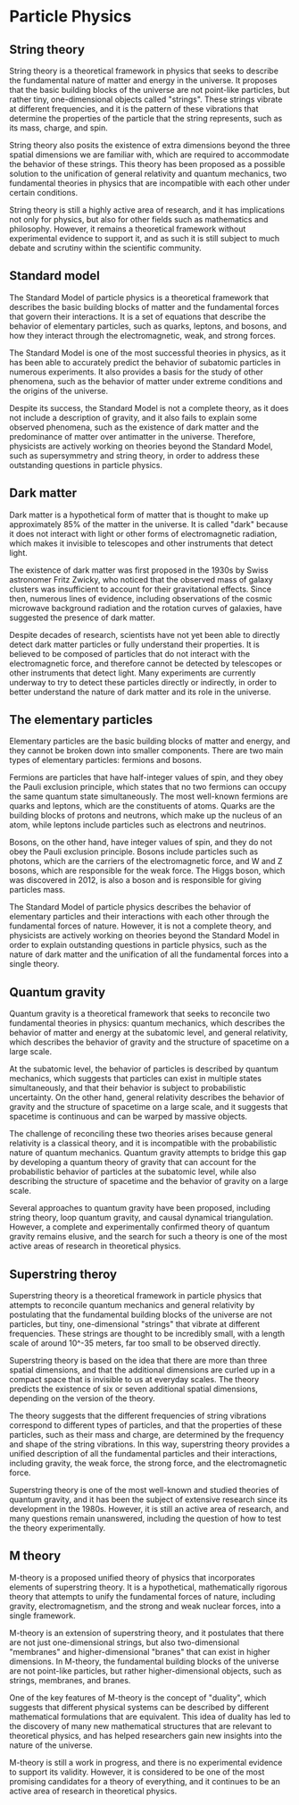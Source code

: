 # Particle Physics

## String theory
String theory is a theoretical framework in physics that seeks to describe the fundamental nature of matter and energy in the universe. It proposes that the basic building blocks of the universe are not point-like particles, but rather tiny, one-dimensional objects called "strings". These strings vibrate at different frequencies, and it is the pattern of these vibrations that determine the properties of the particle that the string represents, such as its mass, charge, and spin.

String theory also posits the existence of extra dimensions beyond the three spatial dimensions we are familiar with, which are required to accommodate the behavior of these strings. This theory has been proposed as a possible solution to the unification of general relativity and quantum mechanics, two fundamental theories in physics that are incompatible with each other under certain conditions.

String theory is still a highly active area of research, and it has implications not only for physics, but also for other fields such as mathematics and philosophy. However, it remains a theoretical framework without experimental evidence to support it, and as such it is still subject to much debate and scrutiny within the scientific community.




## Standard model
The Standard Model of particle physics is a theoretical framework that describes the basic building blocks of matter and the fundamental forces that govern their interactions. It is a set of equations that describe the behavior of elementary particles, such as quarks, leptons, and bosons, and how they interact through the electromagnetic, weak, and strong forces.

The Standard Model is one of the most successful theories in physics, as it has been able to accurately predict the behavior of subatomic particles in numerous experiments. It also provides a basis for the study of other phenomena, such as the behavior of matter under extreme conditions and the origins of the universe.

Despite its success, the Standard Model is not a complete theory, as it does not include a description of gravity, and it also fails to explain some observed phenomena, such as the existence of dark matter and the predominance of matter over antimatter in the universe. Therefore, physicists are actively working on theories beyond the Standard Model, such as supersymmetry and string theory, in order to address these outstanding questions in particle physics.


## Dark matter
Dark matter is a hypothetical form of matter that is thought to make up approximately 85% of the matter in the universe. It is called "dark" because it does not interact with light or other forms of electromagnetic radiation, which makes it invisible to telescopes and other instruments that detect light.

The existence of dark matter was first proposed in the 1930s by Swiss astronomer Fritz Zwicky, who noticed that the observed mass of galaxy clusters was insufficient to account for their gravitational effects. Since then, numerous lines of evidence, including observations of the cosmic microwave background radiation and the rotation curves of galaxies, have suggested the presence of dark matter.

Despite decades of research, scientists have not yet been able to directly detect dark matter particles or fully understand their properties. It is believed to be composed of particles that do not interact with the electromagnetic force, and therefore cannot be detected by telescopes or other instruments that detect light. Many experiments are currently underway to try to detect these particles directly or indirectly, in order to better understand the nature of dark matter and its role in the universe.




## The elementary particles
Elementary particles are the basic building blocks of matter and energy, and they cannot be broken down into smaller components. There are two main types of elementary particles: fermions and bosons.

Fermions are particles that have half-integer values of spin, and they obey the Pauli exclusion principle, which states that no two fermions can occupy the same quantum state simultaneously. The most well-known fermions are quarks and leptons, which are the constituents of atoms. Quarks are the building blocks of protons and neutrons, which make up the nucleus of an atom, while leptons include particles such as electrons and neutrinos.

Bosons, on the other hand, have integer values of spin, and they do not obey the Pauli exclusion principle. Bosons include particles such as photons, which are the carriers of the electromagnetic force, and W and Z bosons, which are responsible for the weak force. The Higgs boson, which was discovered in 2012, is also a boson and is responsible for giving particles mass.

The Standard Model of particle physics describes the behavior of elementary particles and their interactions with each other through the fundamental forces of nature. However, it is not a complete theory, and physicists are actively working on theories beyond the Standard Model in order to explain outstanding questions in particle physics, such as the nature of dark matter and the unification of all the fundamental forces into a single theory.

## Quantum gravity
Quantum gravity is a theoretical framework that seeks to reconcile two fundamental theories in physics: quantum mechanics, which describes the behavior of matter and energy at the subatomic level, and general relativity, which describes the behavior of gravity and the structure of spacetime on a large scale.

At the subatomic level, the behavior of particles is described by quantum mechanics, which suggests that particles can exist in multiple states simultaneously, and that their behavior is subject to probabilistic uncertainty. On the other hand, general relativity describes the behavior of gravity and the structure of spacetime on a large scale, and it suggests that spacetime is continuous and can be warped by massive objects.

The challenge of reconciling these two theories arises because general relativity is a classical theory, and it is incompatible with the probabilistic nature of quantum mechanics. Quantum gravity attempts to bridge this gap by developing a quantum theory of gravity that can account for the probabilistic behavior of particles at the subatomic level, while also describing the structure of spacetime and the behavior of gravity on a large scale.

Several approaches to quantum gravity have been proposed, including string theory, loop quantum gravity, and causal dynamical triangulation. However, a complete and experimentally confirmed theory of quantum gravity remains elusive, and the search for such a theory is one of the most active areas of research in theoretical physics.



## Superstring theroy
Superstring theory is a theoretical framework in particle physics that attempts to reconcile quantum mechanics and general relativity by postulating that the fundamental building blocks of the universe are not particles, but tiny, one-dimensional "strings" that vibrate at different frequencies. These strings are thought to be incredibly small, with a length scale of around 10^-35 meters, far too small to be observed directly.

Superstring theory is based on the idea that there are more than three spatial dimensions, and that the additional dimensions are curled up in a compact space that is invisible to us at everyday scales. The theory predicts the existence of six or seven additional spatial dimensions, depending on the version of the theory.

The theory suggests that the different frequencies of string vibrations correspond to different types of particles, and that the properties of these particles, such as their mass and charge, are determined by the frequency and shape of the string vibrations. In this way, superstring theory provides a unified description of all the fundamental particles and their interactions, including gravity, the weak force, the strong force, and the electromagnetic force.

Superstring theory is one of the most well-known and studied theories of quantum gravity, and it has been the subject of extensive research since its development in the 1980s. However, it is still an active area of research, and many questions remain unanswered, including the question of how to test the theory experimentally.

## M theory
M-theory is a proposed unified theory of physics that incorporates elements of superstring theory. It is a hypothetical, mathematically rigorous theory that attempts to unify the fundamental forces of nature, including gravity, electromagnetism, and the strong and weak nuclear forces, into a single framework.

M-theory is an extension of superstring theory, and it postulates that there are not just one-dimensional strings, but also two-dimensional "membranes" and higher-dimensional "branes" that can exist in higher dimensions. In M-theory, the fundamental building blocks of the universe are not point-like particles, but rather higher-dimensional objects, such as strings, membranes, and branes.

One of the key features of M-theory is the concept of "duality", which suggests that different physical systems can be described by different mathematical formulations that are equivalent. This idea of duality has led to the discovery of many new mathematical structures that are relevant to theoretical physics, and has helped researchers gain new insights into the nature of the universe.

M-theory is still a work in progress, and there is no experimental evidence to support its validity. However, it is considered to be one of the most promising candidates for a theory of everything, and it continues to be an active area of research in theoretical physics.
